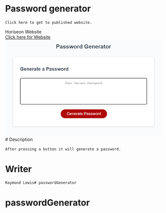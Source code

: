 # Password generator

    Click here to get to published website.


<!DOCTYPE html>
<html lang="en-US">

  <head>
    Horiseon Website  
  </head>

  <body>
    <br>
    <a href="https://l1keafox.github.io/passwordGenerator" target="no_blank">Click here for Website </a> 
    <br>
    <img src="projectImg.png" />
  </body>

</html>
# Description

    After pressing a button it will generate a password.

# Writer

    Raymond Lewis# passwordGenerator
# passwordGenerator

